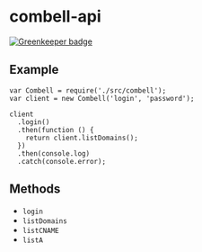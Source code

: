 
# combell-api

[![Greenkeeper badge](https://badges.greenkeeper.io/LoicMahieu/combell-api.svg)](https://greenkeeper.io/)

## Example

```
var Combell = require('./src/combell');
var client = new Combell('login', 'password');

client
  .login()
  .then(function () {
    return client.listDomains();
  })
  .then(console.log)
  .catch(console.error);
```

## Methods

- `login`
- `listDomains`
- `listCNAME`
- `listA`
